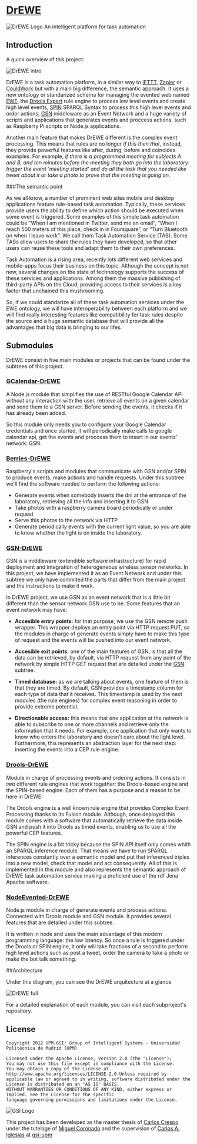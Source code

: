 [DrEWE](https://github.com/carloscrespog/DrEWE)
=====
![DrEWE Logo](https://dl.dropboxusercontent.com/u/25002167/DrEWE.png)
An intelligent platform for task automation

## Introduction
A quick overview of this project:

![DrEWE intro](https://dl.dropboxusercontent.com/u/25002167/EWE%20repo/DrEWE%20full%20-%20DrEWE%20intro.png)

DrEWE is a task automation platform, in a similar way to [IFTTT](www.ifttt.com), [Zapier](www.zapier.com) or [CouldWork](www.couldwork.com) but with a main big difference, the semantic approach. It uses a new ontology or standarized schema for managing the evented web named [EWE](http://www.gsi.dit.upm.es/ontologies/ewe/), the [Drools Expert](https://www.jboss.org/drools/) rule engine to process low level events and create high level events, [SPIN](http://spinrdf.org/) SPARQL Syntax to process this high level events and order actions, [GSN](http://sourceforge.net/projects/gsn/) middleware as an Event Network and a huge variety of scripts and applications that generates events and proccess actions, such as Raspberry Pi scripts or Node.js applications.

Another main feature that makes DrEWE different is the complex event processing. This means that rules are no longer *if this then that*, instead, they provide powerful features like after, during, before and coincides examples. For example, *if there is a programmed meeting for subjects A and B, and ten minutes before the meeting they both go into the laboratory: trigger the event 'meeting started' and do all the task that you needed like tweet about it or take a photo to prove that the meeting is going on.*

###The semantic point

As we all know, a number of prominent web sites mobile and desktop applications feature rule-based task automation. Typically, these services provide users the ability to define which action should be executed when some event is triggered. Some examples of this simple task automation could be “When I am mentioned in Twitter, send me an email”, “When I reach 500 meters of this place, check in in Foursquare”, or “Turn Bluetooth on when I leave work”. We call them Task Automation Service (TAS). Some TASs allow users to share the rules they have developed, so that other users can reuse these tools and adapt them to their own preferences.

Task Automation is a rising area, recently lots different web services and mobile-apps focus their business on this topic. Although the concept is not new, several changes on the state of technology supports the success of these services and applications. Among them the massive publishing of third-party APIs on the Cloud, providing access to their services is a key factor that unchained this mushrooming.

So, if we could standarize all of these task automation services under the EWE ontology, we will have interoperability between each platform and we will find really interesting features like compatibility for task rules despite the source and a huge semantic database that will provide all the advantages that big data is bringing to our lifes.

## Submodules
DrEWE consist in five main modules or projects that can be found under the subtrees of this project.

### [GCalendar-DrEWE](https://github.com/carloscrespog/GCalendar-DrEWE)

A Node.js module that simplifies the use of RESTful Google Calendar API without any interaction with the user, retrieve all events on a given calendar and send them to a GSN server. Before sending the events, it checks if it has already been added. 

So this module only needs you to configure your Google Calendar credentials and once started, it will periodically make calls to google calendar api, get the events and proccess them to insert in our events' network: GSN.

### [Berries-DrEWE](https://github.com/carloscrespog/DrEWE/tree/master/Berries)

Raspberry's scripts and modules that communicate with GSN and/or SPIN to produce events, make actions and handle requests. Under this subtree we'll find the software needed to perform the following actions:
	
- Generate events when somebody inserts the dni at the entrance of the laboratory, retrieving all the info and inserting it to GSN
- Take photos with a raspberry camera board periodically or under request
- Serve this photos to the network via HTTP
- Generate periodically events with the current light value, so you are able to know whether the light is on inside the laboratory.

### [GSN-DrEWE](https://github.com/carloscrespog/DrEWE/tree/master/GSN)

GSN is a middleware (extendible software infrastructure) for rapid deployment and integration of heterogeneous wireless sensor networks. In this project, we have implemented it as an Event Network and under this subtree we only have commited the parts that differ from the main project and the instructions to make it work.

In DrEWE project, we use GSN as an event network that is a little bit different than the sensor network GSN use to be. Some features that an event network may have:

- **Accesible entry points:** for that purpose, we use the GSN remote push wrapper. This wrapper deploys an entry point via HTTP request PUT, so the modules in charge of generate events simply have to make this type of request and the events will be pushed into our event network.

- **Accesible exit points:** one of the main features of GSN, is that all the data can be retrieved, by default, via HTTP request from any point of the network by simple HTTP GET request that are detailed under the [GSN](https://github.com/carloscrespog/DrEWE/tree/master/GSN) subtree. 

- **Timed database:** as we are talking about events, one feature of them is that they are timed. By default, GSN provides a timestamp column for each type of data that it receives. This timestamp is used by the next modules (the rule engines) for complex event reasoning in order to provide extreme potential.

- **Directionable access:** this means that one application at the network is able to subscribe to one or more channels and retrieve only the information that it needs. For example, one application that only wants to know who enters the laboratory and doesn't care about the light level. Furthermore, this represents an abstraction layer for the next step: inserting the events into a CEP rule engine.

### [Drools-DrEWE](https://github.com/carloscrespog/DrEWE/tree/master/Drools)

Module in charge of processing events and ordering actions. It consists in two different rule engines that work together: the Drools-based engine and the SPIN-based engine. Each of them has a purpose and a reason to be here in DrEWE:

The Drools engine is a well known rule engine that provides Complex Event Processing thanks to its Fusion module. Although, once deployed this module comes with a software that automatically retrieve the data inside GSN and push it into Drools as timed events, enabling us to use all the powerful CEP features.

The SPIN engine is a bit tricky because the SPIN API itself only comes whith an SPARQL inference module. That means we have to run SPARQL inferences constantly over a semantic model and put that inferenced triples into a new model, check that model and act consequently. All of this is implemented in this module and also represents the semantic approach of DrEWE task automation service making a proficient use of the rdf Jena Apache software.

### [NodeEvented-DrEWE](https://github.com/carloscrespog/DrEWE/tree/master/NodeEvented)

Node.js module in charge of generate events and process actions. Connected with Drools module and GSN module. It provides several features that are detailed under this subtree.

It is written in node and uses the main advantage of this modern programming language: the low latency. So once a rule is triggered under the Drools or SPIN engine, it only will take fractions of a second to perform high level actions such as post a tweet, order the camera to take a photo or make the bot talk something. 



##Architecture

Under this diagram, you can see the DrEWE arquitecture at a glance

![DrEWE full](https://dl.dropboxusercontent.com/u/25002167/EWE%20repo/DrEWE%20full%20-%20DrEWE%20repo.png)

For a detailed explanation of each module, you can visit each subproject's repository.

## License

```
Copyright 2012 UPM-GSI: Group of Intelligent Systems - Universidad Politécnica de Madrid (UPM)

Licensed under the Apache License, Version 2.0 (the "License"); 
You may not use this file except in compliance with the License. 
You may obtain a copy of the License at http://www.apache.org/licenses/LICENSE-2.0 Unless required by 
applicable law or agreed to in writing, software distributed under the License is distributed on an "AS IS" BASIS,
WITHOUT WARRANTIES OR CONDITIONS OF ANY KIND, either express or implied. See the License for the specific 
language governing permissions and limitations under the License.
```
![GSI Logo](http://gsi.dit.upm.es/templates/jgsi/images/logo.png)

This project has been developed as the master thesis of [Carlos Crespo](https://github.com/carloscrespog) under the tutelage of [Miguel Coronado](https://github.com/miguelcb84) and the supervision of [Carlos A. Iglesias](https://github.com/cif2cif) at [gsi-upm](https://github.com/gsi-upm)